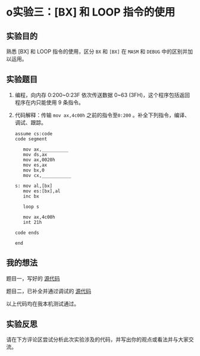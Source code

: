 # o实验三：[BX] 和 LOOP 指令的使用

## 实验目的

熟悉 [BX] 和 LOOP 指令的使用，区分 ```BX``` 和 ```[BX]``` 在 ```MASM``` 和 ```DEBUG``` 中的区别并加以运用。

## 实验题目

1. 编程，向内存 0:200~0:23F 依次传送数据 0~63 (3FH)，这个程序包括返回程序在内只能使用 9 条指令。

2. 代码解释：传输 ```mov ax,4c00h``` 之前的指令至```0:200``` 。补全下列指令，编译、调试、跟踪。

   ```asm6502
   assume cs:code
   code segment
   
      mov ax,__________
      mov ds,ax
      mov ax,0020h
      mov es,ax
      mov bx,0
      mov cx,___________
      
   s: mov al,[bx]
      mov es:[bx],al
      inc bx
      
      loop s
      
      mov ax,4c00h
      int 21h
      
   code ends
   
   end
   ```

## 我的想法

题目一，写好的 [源代码](../assets/code/exp3-01.asm) 

题目二，已补全并通过调试的 [源代码](../assets/code/exp3-02.asm) 

以上代码均在我本机测试通过。

## 实验反思

请在下方评论区尝试分析此次实验涉及的代码，并写出你的观点或看法并与大家交流。